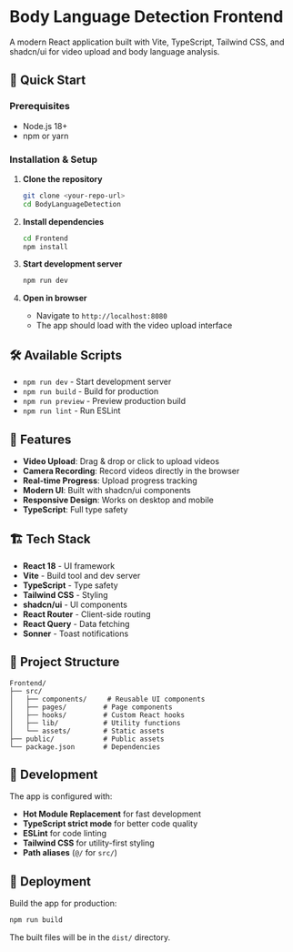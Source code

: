 # Body Language Detection Frontend

A modern React application built with Vite, TypeScript, Tailwind CSS, and shadcn/ui for video upload and body language analysis.

## 🚀 Quick Start

### Prerequisites
- Node.js 18+ 
- npm or yarn

### Installation & Setup

1. **Clone the repository**
   ```bash
   git clone <your-repo-url>
   cd BodyLanguageDetection
   ```

2. **Install dependencies**
   ```bash
   cd Frontend
   npm install
   ```

3. **Start development server**
   ```bash
   npm run dev
   ```

4. **Open in browser**
   - Navigate to `http://localhost:8080`
   - The app should load with the video upload interface

## 🛠️ Available Scripts

- `npm run dev` - Start development server
- `npm run build` - Build for production
- `npm run preview` - Preview production build
- `npm run lint` - Run ESLint

## 🎯 Features

- **Video Upload**: Drag & drop or click to upload videos
- **Camera Recording**: Record videos directly in the browser
- **Real-time Progress**: Upload progress tracking
- **Modern UI**: Built with shadcn/ui components
- **Responsive Design**: Works on desktop and mobile
- **TypeScript**: Full type safety

## 🏗️ Tech Stack

- **React 18** - UI framework
- **Vite** - Build tool and dev server
- **TypeScript** - Type safety
- **Tailwind CSS** - Styling
- **shadcn/ui** - UI components
- **React Router** - Client-side routing
- **React Query** - Data fetching
- **Sonner** - Toast notifications

## 📁 Project Structure

```
Frontend/
├── src/
│   ├── components/     # Reusable UI components
│   ├── pages/         # Page components
│   ├── hooks/         # Custom React hooks
│   ├── lib/           # Utility functions
│   └── assets/        # Static assets
├── public/            # Public assets
└── package.json       # Dependencies
```

## 🔧 Development

The app is configured with:
- **Hot Module Replacement** for fast development
- **TypeScript strict mode** for better code quality
- **ESLint** for code linting
- **Tailwind CSS** for utility-first styling
- **Path aliases** (`@/` for `src/`)

## 🚀 Deployment

Build the app for production:
```bash
npm run build
```

The built files will be in the `dist/` directory.